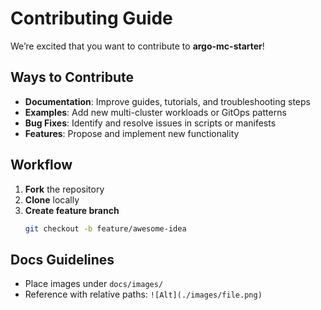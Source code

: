 # Contributing Guide

We’re excited that you want to contribute to **argo-mc-starter**!

## Ways to Contribute
- **Documentation**: Improve guides, tutorials, and troubleshooting steps
- **Examples**: Add new multi-cluster workloads or GitOps patterns
- **Bug Fixes**: Identify and resolve issues in scripts or manifests
- **Features**: Propose and implement new functionality

## Workflow
1. **Fork** the repository
2. **Clone**  locally
3. **Create feature branch**
   ```bash
   git checkout -b feature/awesome-idea


## Docs Guidelines
- Place images under `docs/images/`
- Reference with relative paths: `![Alt](./images/file.png)`